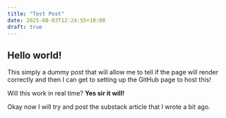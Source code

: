 ```yaml
---
title: "Test Post"
date: 2025-08-03T12:24:55+10:00
draft: true
---
```


## Hello world!

This simply a dummy post that will allow me to tell if the page will render 
correctly and then I can get to setting up the GitHub page to host this!

Will this work in real time? **Yes sir it will!**

Okay now I will try and post the substack article that I wrote a bit ago.

